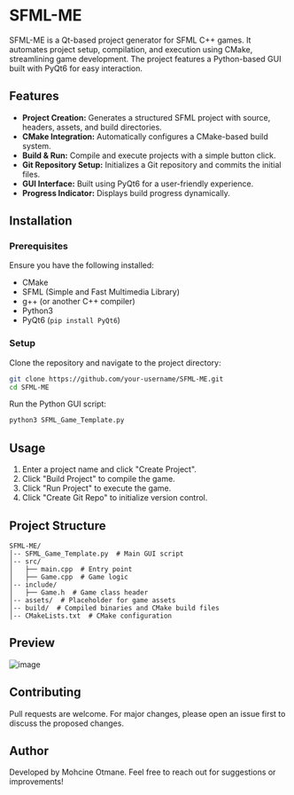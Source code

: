 # SFML-ME

SFML-ME is a Qt-based project generator for SFML C++ games. It automates project setup, compilation, and execution using CMake, streamlining game development. The project features a Python-based GUI built with PyQt6 for easy interaction.

## Features
- **Project Creation:** Generates a structured SFML project with source, headers, assets, and build directories.
- **CMake Integration:** Automatically configures a CMake-based build system.
- **Build & Run:** Compile and execute projects with a simple button click.
- **Git Repository Setup:** Initializes a Git repository and commits the initial files.
- **GUI Interface:** Built using PyQt6 for a user-friendly experience.
- **Progress Indicator:** Displays build progress dynamically.

## Installation
### Prerequisites
Ensure you have the following installed:
- CMake
- SFML (Simple and Fast Multimedia Library)
- g++ (or another C++ compiler)
- Python3
- PyQt6 (`pip install PyQt6`)

### Setup
Clone the repository and navigate to the project directory:
```sh
git clone https://github.com/your-username/SFML-ME.git
cd SFML-ME
```
Run the Python GUI script:
```sh
python3 SFML_Game_Template.py
```

## Usage
1. Enter a project name and click "Create Project".
2. Click "Build Project" to compile the game.
3. Click "Run Project" to execute the game.
4. Click "Create Git Repo" to initialize version control.

## Project Structure
```
SFML-ME/
│-- SFML_Game_Template.py  # Main GUI script
│-- src/
│   ├── main.cpp  # Entry point
│   ├── Game.cpp  # Game logic
│-- include/
│   ├── Game.h  # Game class header
│-- assets/  # Placeholder for game assets
│-- build/  # Compiled binaries and CMake build files
│-- CMakeLists.txt  # CMake configuration
```
## Preview
![image](https://github.com/user-attachments/assets/a7fe0d4d-1636-4f09-abd1-2c8b627f7c40)


## Contributing
Pull requests are welcome. For major changes, please open an issue first to discuss the proposed changes.

## Author
Developed by Mohcine Otmane. Feel free to reach out for suggestions or improvements!

